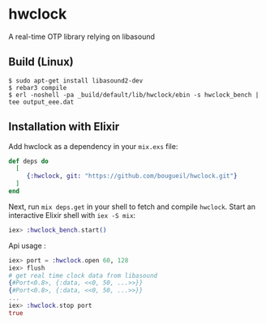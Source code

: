 hwclock
=====

A real-time OTP library relying on libasound  

Build (Linux)
-----

    $ sudo apt-get install libasound2-dev 
    $ rebar3 compile
    $ erl -noshell -pa _build/default/lib/hwclock/ebin -s hwclock_bench | tee output_eee.dat


## Installation with Elixir

Add hwclock as a dependency in your `mix.exs` file:

```elixir
def deps do
  [
     {:hwclock, git: "https://github.com/bougueil/hwclock.git"}
  ]
end
```

Next, run `mix deps.get` in your shell to fetch and compile `hwclock`. Start an
interactive Elixir shell with `iex -S mix`:

```elixir
iex> :hwclock_bench.start()
```

Api usage :

```elixir
iex> port = :hwclock.open 60, 128
iex> flush
# get real time clock data from libasound
{#Port<0.8>, {:data, <<0, 50, ...>>}}
{#Port<0.8>, {:data, <<0, 50, ...>>}}
...
iex> :hwclock.stop port
true
```

